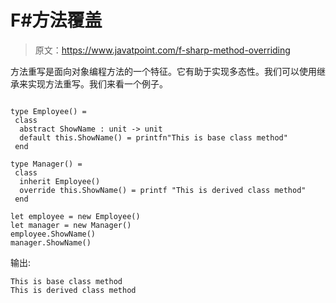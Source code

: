 # F#方法覆盖

> 原文：<https://www.javatpoint.com/f-sharp-method-overriding>

方法重写是面向对象编程方法的一个特征。它有助于实现多态性。我们可以使用继承来实现方法重写。我们来看一个例子。

```

type Employee() =
 class
  abstract ShowName : unit -> unit
  default this.ShowName() = printfn"This is base class method"
 end

type Manager() =
 class
  inherit Employee()
  override this.ShowName() = printf "This is derived class method"
 end

let employee = new Employee()
let manager = new Manager()
employee.ShowName()
manager.ShowName()

```

输出:

```
This is base class method
This is derived class method

```